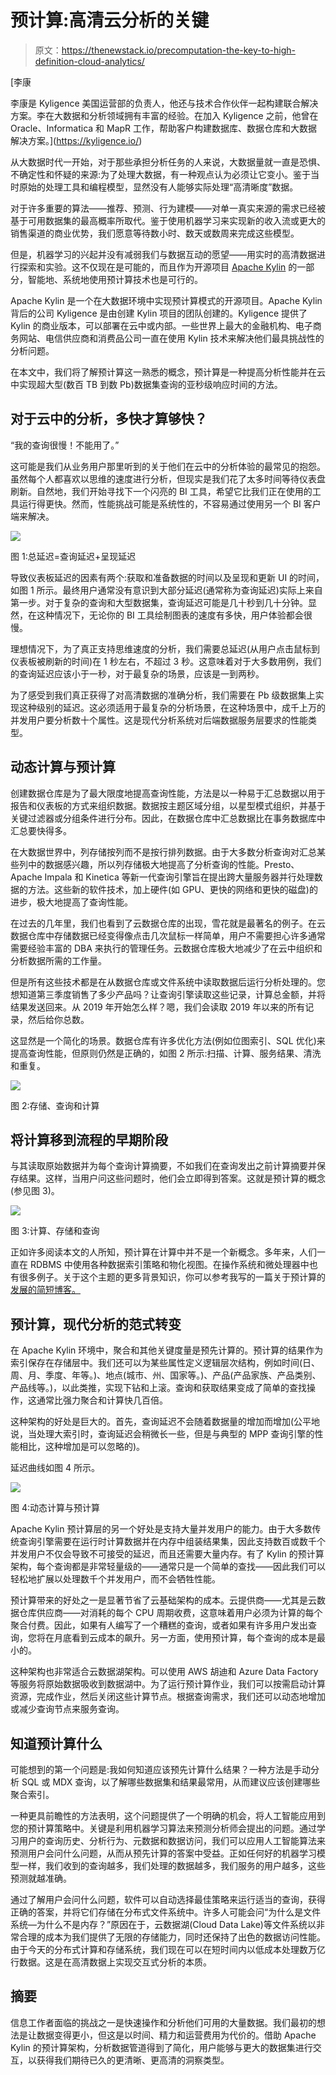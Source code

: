 # 预计算:高清云分析的关键

> 原文：<https://thenewstack.io/precomputation-the-key-to-high-definition-cloud-analytics/>

[](https://kyligence.io/)

 [李康

李康是 Kyligence 美国运营部的负责人，他还与技术合作伙伴一起构建联合解决方案。李在大数据和分析领域拥有丰富的经验。在加入 Kyligence 之前，他曾在 Oracle、Informatica 和 MapR 工作，帮助客户构建数据库、数据仓库和大数据解决方案。](https://kyligence.io/) [](https://kyligence.io/)

从大数据时代一开始，对于那些承担分析任务的人来说，大数据量就一直是恐惧、不确定性和怀疑的来源:为了处理大数据，有一种观点认为必须让它变小。鉴于当时原始的处理工具和编程模型，显然没有人能够实际处理“高清晰度”数据。

对于许多重要的算法——推荐、预测、行为建模——对单一真实来源的需求已经被基于可用数据集的最高概率所取代。鉴于使用机器学习来实现新的收入流或更大的销售渠道的商业优势，我们愿意等待数小时、数天或数周来完成这些模型。

但是，机器学习的兴起并没有减弱我们与数据互动的愿望——用实时的高清数据进行探索和实验。这不仅现在是可能的，而且作为开源项目 [Apache Kylin](http://kylin.apache.org/) 的一部分，智能地、系统地使用预计算技术也是可行的。

Apache Kylin 是一个在大数据环境中实现预计算模式的开源项目。Apache Kylin 背后的公司 Kyligence 是由创建 Kylin 项目的团队创建的。Kyligence 提供了 Kylin 的商业版本，可以部署在云中或内部。一些世界上最大的金融机构、电子商务网站、电信供应商和消费品公司一直在使用 Kylin 技术来解决他们最具挑战性的分析问题。

在本文中，我们将了解预计算这一熟悉的概念，预计算是一种提高分析性能并在云中实现超大型(数百 TB 到数 Pb)数据集查询的亚秒级响应时间的方法。

## 对于云中的分析，多快才算够快？

“我的查询很慢！不能用了。”

这可能是我们从业务用户那里听到的关于他们在云中的分析体验的最常见的抱怨。虽然每个人都喜欢以思维的速度进行分析，但现实是我们花了太多时间等待仪表盘刷新。自然地，我们开始寻找下一个闪亮的 BI 工具，希望它比我们正在使用的工具运行得更快。然而，性能挑战可能是系统性的，不容易通过使用另一个 BI 客户端来解决。

![](img/9ec7322ef626b249e5440307aa38e410.png)

图 1:总延迟=查询延迟+呈现延迟

导致仪表板延迟的因素有两个:获取和准备数据的时间以及呈现和更新 UI 的时间，如图 1 所示。最终用户通常没有意识到大部分延迟(通常称为查询延迟)实际上来自第一步。对于复杂的查询和大型数据集，查询延迟可能是几十秒到几十分钟。显然，在这种情况下，无论你的 BI 工具绘制图表的速度有多快，用户体验都会很慢。

理想情况下，为了真正支持思维速度的分析，我们需要总延迟(从用户点击鼠标到仪表板被刷新的时间)在 1 秒左右，不超过 3 秒。这意味着对于大多数用例，我们的查询延迟应该小于一秒，对于最复杂的场景，应该是一到两秒。

为了感受到我们真正获得了对高清数据的准确分析，我们需要在 Pb 级数据集上实现这种级别的延迟。这必须适用于最复杂的分析场景，在这种场景中，成千上万的并发用户要分析数十个属性。这是现代分析系统对后端数据服务层要求的性能类型。

## 动态计算与预计算

创建数据仓库是为了最大限度地提高查询性能，方法是以一种易于汇总数据以用于报告和仪表板的方式来组织数据。数据按主题区域分组，以星型模式组织，并基于关键过滤器或分组条件进行分布。因此，在数据仓库中汇总数据比在事务数据库中汇总要快得多。

在大数据世界中，列存储按列而不是按行排列数据。由于大多数分析查询对汇总某些列中的数据感兴趣，所以列存储极大地提高了分析查询的性能。Presto、Apache Impala 和 Kinetica 等新一代查询引擎旨在提出跨大量服务器并行处理数据的方法。这些新的软件技术，加上硬件(如 GPU、更快的网络和更快的磁盘)的进步，极大地提高了查询性能。

在过去的几年里，我们也看到了云数据仓库的出现，雪花就是最著名的例子。在云数据仓库中存储数据已经变得像点击几次鼠标一样简单，用户不需要担心许多通常需要经验丰富的 DBA 来执行的管理任务。云数据仓库极大地减少了在云中组织和分析数据所需的工作量。

但是所有这些技术都是在从数据仓库或文件系统中读取数据后运行分析处理的。您想知道第三季度销售了多少产品吗？让查询引擎读取这些记录，计算总金额，并将结果发送回来。从 2019 年开始怎么样？嗯，我们会读取 2019 年以来的所有记录，然后给你总数。

这显然是一个简化的场景。数据仓库有许多优化方法(例如位图索引、SQL 优化)来提高查询性能，但原则仍然是正确的，如图 2 所示:扫描、计算、服务结果、清洗和重复。

![](img/a503300eac3ca8702c5a03ce985af126.png)

图 2:存储、查询和计算

## 将计算移到流程的早期阶段

与其读取原始数据并为每个查询计算摘要，不如我们在查询发出之前计算摘要并保存结果。这样，当用户问这些问题时，他们会立即得到答案。这就是预计算的概念(参见图 3)。

![](img/17bf947c7112db610cf29f85c1b8b5ee.png)

图 3:计算、存储和查询

正如许多阅读本文的人所知，预计算在计算中并不是一个新概念。多年来，人们一直在 RDBMS 中使用各种数据索引策略和物化视图。在操作系统和微处理器中也有很多例子。关于这个主题的更多背景知识，你可以参考我写的一篇关于预计算的[发展的简短博客。](https://kyligence.io/blog/the-evolution-of-precomputation-technology/)

## 预计算，现代分析的范式转变

在 Apache Kylin 环境中，聚合和其他关键度量是预先计算的。预计算的结果作为索引保存在存储层中。我们还可以为某些属性定义逻辑层次结构，例如时间(日、周、月、季度、年等。)、地点(城市、州、国家等。)、产品(产品家族、产品类别、产品线等。)，以此类推，实现下钻和上滚。查询和获取结果变成了简单的查找操作，这通常比强力聚合和计算快几百倍。

这种架构的好处是巨大的。首先，查询延迟不会随着数据量的增加而增加(公平地说，当处理大索引时，查询延迟会稍微长一些，但是与典型的 MPP 查询引擎的性能相比，这种增加是可以忽略的)。

延迟曲线如图 4 所示。

![](img/a981ab0744e3b0dbcd321df635eb9d96.png)

图 4:动态计算与预计算

Apache Kylin 预计算层的另一个好处是支持大量并发用户的能力。由于大多数传统查询引擎需要在运行时计算数据并在内存中组装结果集，因此支持数百或数千个并发用户不仅会导致不可接受的延迟，而且还需要大量内存。有了 Kylin 的预计算架构，每个查询都是非常轻量级的——通常只是一个简单的查找——因此我们可以轻松地扩展以处理数千个并发用户，而不会牺牲性能。

预计算带来的好处之一是显著节省了云基础架构的成本。云提供商——尤其是云数据仓库供应商——对消耗的每个 CPU 周期收费，这意味着用户必须为计算的每个聚合付费。因此，如果有人编写了一个糟糕的查询，或者如果有许多用户发出查询，您将在月底看到云成本的飙升。另一方面，使用预计算，每个查询的成本是最小的。

这种架构也非常适合云数据湖架构。可以使用 AWS 胡迪和 Azure Data Factory 等服务将原始数据吸收到数据湖中。为了运行预计算作业，我们可以按需启动计算资源，完成作业，然后关闭这些计算节点。根据查询需求，我们还可以动态地增加或减少查询节点来服务查询。

## 知道预计算什么

可能想到的第一个问题是:我如何知道应该预先计算什么结果？一种方法是手动分析 SQL 或 MDX 查询，以了解哪些数据集和结果最常用，从而建议应该创建哪些聚合索引。

一种更具前瞻性的方法表明，这个问题提供了一个明确的机会，将人工智能应用到您的预计算策略中。关键是利用机器学习算法来预测分析师会提出的问题。通过学习用户的查询历史、分析行为、元数据和数据访问，我们可以应用人工智能算法来预测用户会问什么问题，从而从预先计算的答案中受益。正如任何好的机器学习模型一样，我们收到的查询越多，我们处理的数据越多，我们服务的用户越多，这些预测就越准确。

通过了解用户会问什么问题，软件可以自动选择最佳策略来运行适当的查询，获得正确的答案，并将它们存储在分布式文件系统中。许多人可能会问“为什么是文件系统—为什么不是内存？”原因在于，云数据湖(Cloud Data Lake)等文件系统以非常合理的成本为我们提供了无限的存储能力，同时还保持了出色的数据访问性能。由于今天的分布式计算和存储系统，我们现在可以在短时间内以低成本处理数万亿行数据。这是在高清数据上实现交互式分析的本质。

## 摘要

信息工作者面临的挑战之一是快速操作和分析他们可用的大量数据。我们最初的想法是让数据变得更小，但这是以时间、精力和运营费用为代价的。借助 Apache Kylin 的预计算架构，分析数据管道得到了简化，用户能够与更大的数据集进行交互，以获得我们期待已久的更清晰、更高清的洞察类型。

<svg xmlns:xlink="http://www.w3.org/1999/xlink" viewBox="0 0 68 31" version="1.1"><title>Group</title> <desc>Created with Sketch.</desc></svg>